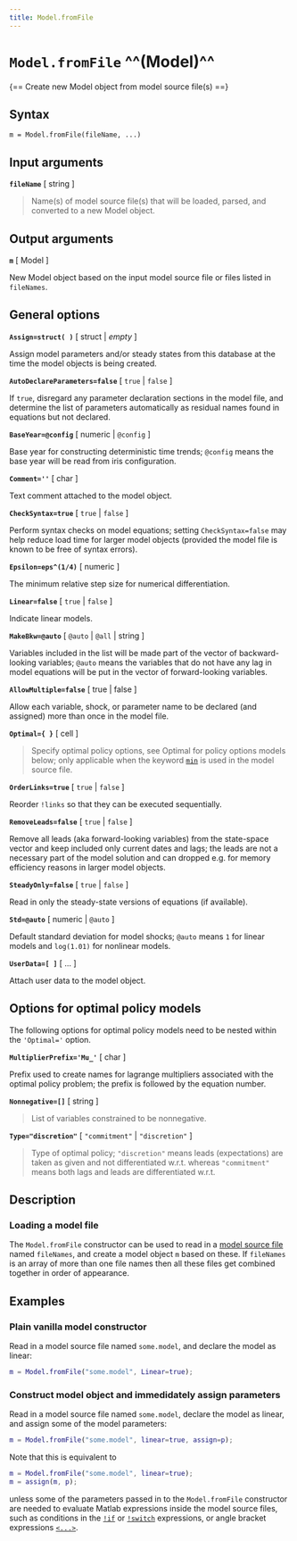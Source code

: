 ```yaml
---
title: Model.fromFile
---
```


# `Model.fromFile` ^^(Model)^^

{== Create new Model object from model source file(s) ==}


## Syntax

    m = Model.fromFile(fileName, ...)


## Input arguments


__`fileName`__ [ string ]
> 
> Name(s) of model source file(s) that will be loaded, parsed, and
> converted to a new Model object.
> 

## Output arguments


__`m`__ [ Model ]
> 
New Model object based on the input model source file or files listed in
`fileNames`.


## General options


__`Assign=struct( )`__ [ struct | *empty* ]
> 
Assign model parameters and/or steady states from this database at the
time the model objects is being created.


__`AutoDeclareParameters=false`__ [ `true` | `false` ]
> 
If `true`, disregard any parameter declaration sections in the model file,
and determine the list of parameters automatically as residual names found
in equations but not declared.


__`BaseYear=@config`__ [ numeric | `@config` ]
> 
Base year for constructing deterministic time trends; `@config` means the
base year will be read from iris configuration.


__`Comment=''`__ [ char ]
> 
Text comment attached to the model object.


__`CheckSyntax=true`__ [ `true` | `false` ]
> 
Perform syntax checks on model equations; setting `CheckSyntax=false` may
help reduce load time for larger model objects (provided the model file
is known to be free of syntax errors).


__`Epsilon=eps^(1/4)`__ [ numeric ]
> 
The minimum relative step size for numerical differentiation.


__`Linear=false`__ [ `true` | `false` ]
> 
Indicate linear models.


__`MakeBkw=@auto`__ [ `@auto` | `@all` | string ]
> 
Variables included in the list will be made part of the vector of
backward-looking variables; `@auto` means the variables that do not have
any lag in model equations will be put in the vector of forward-looking
variables.


__`AllowMultiple=false`__ [ true | false ]
> 
Allow each variable, shock, or parameter name to be declared (and
assigned) more than once in the model file.


__`Optimal={ }`__ [ cell ]
> 
> Specify optimal policy options, see Optimal for policy options models
> below; only applicable when the keyword [`min`](../Slang/min.md) is used
> in the model source file.
> 

__`OrderLinks=true`__ [ `true` | `false` ]
> 
Reorder `!links` so that they can be executed sequentially.


__`RemoveLeads=false`__ [ `true` | `false` ]
> 
Remove all leads (aka forward-looking variables) from the state-space
vector and keep included only current dates and lags; the leads are not a
necessary part of the model solution and can dropped e.g. for memory
efficiency reasons in larger model objects.


__`SteadyOnly=false`__ [ `true` | `false` ]
> 
Read in only the steady-state versions of equations (if available).


__`Std=@auto`__ [ numeric | `@auto` ]
> 
Default standard deviation for model shocks; `@auto` means `1` for linear
models and `log(1.01)` for nonlinear models.


__`UserData=[ ]`__ [ ... ]
> 
Attach user data to the model object.


## Options for optimal policy models


The following options for optimal policy models need to be
nested within the `'Optimal='` option.


__`MultiplierPrefix='Mu_'`__ [ char ]
> 
Prefix used to create names for lagrange multipliers associated with the
optimal policy problem; the prefix is followed by the equation number.


__`Nonnegative=[]`__ [ string ]
> 
> List of variables constrained to be nonnegative.
> 

__`Type="discretion"`__ [ `"commitment"` | `"discretion"` ]
> 
> Type of optimal policy; `"discretion"` means leads (expectations) are
> taken as given and not differentiated w.r.t. whereas `"commitment"` means
> both lags and leads are differentiated w.r.t.
> 

## Description

### Loading a model file

The `Model.fromFile` constructor can be used to read in a
[model source file](../Slang/index.md) named `fileNames`, and create a
model object `m` based on these. If `fileNames` is an array of more than
one file names then all these files get combined together in order of
appearance.


## Examples

### Plain vanilla model constructor


Read in a model source file named `some.model`, and declare the model as
linear:

```matlab 
m = Model.fromFile("some.model", Linear=true);
```


### Construct model object and immedidately assign parameters


Read in a model source file named `some.model`, declare the model as linear,
and assign some of the model parameters:

```matlab
m = Model.fromFile("some.model", linear=true, assign=p);
```

Note that this is equivalent to

```matlab
m = Model.fromFile("some.model", linear=true);
m = assign(m, p);
```

unless some of the parameters passed in to the `Model.fromFile` constructor
are needed to evaluate Matlab expressions inside the model source files,
such as conditions in the [`!if`](../Slang/!if.md) or
[`!switch`](../Slang/!switch.md) expressions, or angle bracket expressions
[`<...>`](../Slang/interp.md).



